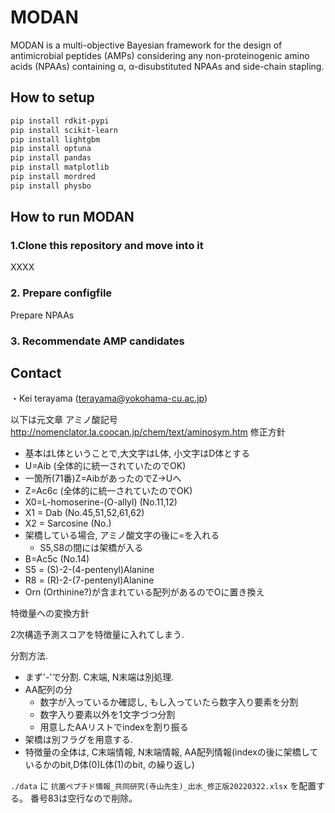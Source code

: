 # MODAN

MODAN is a multi-objective Bayesian framework for the design of antimicrobial peptides (AMPs) considering any non-proteinogenic amino acids (NPAAs) containing α, α-disubstituted NPAAs and side-chain stapling.

## How to setup

```bash
pip install rdkit-pypi
pip install scikit-learn
pip install lightgbm
pip install optuna
pip install pandas
pip install matplotlib
pip install mordred
pip install physbo
```

## How to run MODAN

### 1.Clone this repository and move into it
XXXX

### 2. Prepare configfile
Prepare NPAAs


### 3. Recommendate AMP candidates

## Contact
・Kei terayama (terayama@yokohama-cu.ac.jp)









以下は元文章
アミノ酸記号 http://nomenclator.la.coocan.jp/chem/text/aminosym.htm
修正方針

- 基本はL体ということで,大文字はL体, 小文字はD体とする
- U=Aib (全体的に統一されていたのでOK)
- 一箇所(71番)Z=AibがあったのでZ->Uへ
- Z=Ac6c (全体的に統一されていたのでOK)
- X0=L-homoserine-(O-allyl) (No.11,12)
- X1 = Dab (No.45,51,52,61,62)
- X2 = Sarcosine (No.)
- 架橋している場合, アミノ酸文字の後に=を入れる
  - S5,S8の間には架橋が入る
- B=Ac5c (No.14)
- S5 = (S)-2-(4-pentenyl)Alanine
- R8 = (R)-2-(7-pentenyl)Alanine
- Orn (Orthinine?)が含まれている配列があるのでOに置き換え

特徴量への変換方針

2次構造予測スコアを特徴量に入れてしまう.

分割方法.

- まず'-'で分割. C末端, N末端は別処理. 
- AA配列の分
  - 数字が入っているか確認し, もし入っていたら数字入り要素を分割
  - 数字入り要素以外を1文字づつ分割
  - 用意したAAリストでindexを割り振る
- 架橋は別フラグを用意する.
- 特徴量の全体は, C末端情報, N末端情報, AA配列情報(indexの後に架橋しているかのbit,D体(0)L体(1)のbit, の繰り返し) 


`./data` に `抗菌ペプチド情報_共同研究(寺山先生)_出水_修正版20220322.xlsx` を配置する。
番号83は空行なので削除。
